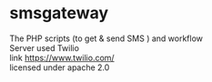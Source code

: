# smsgateway
The PHP scripts (to get &amp; send SMS ) and workflow<br />
Server used Twilio <br /> 
link https://www.twilio.com/ 
<br />
licensed under apache 2.0<br />
